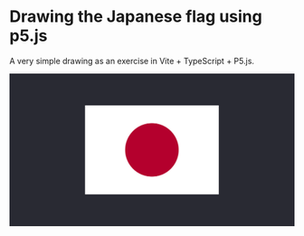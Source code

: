 # Drawing the Japanese flag using p5.js

A very simple drawing as an exercise in Vite + TypeScript + P5.js.

![result](/image.png)
